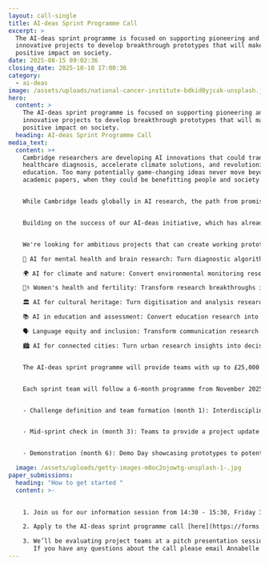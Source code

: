 ```yaml
---
layout: call-single
title: AI-deas Sprint Programme Call
excerpt: >
  The AI-deas sprint programme is focused on supporting pioneering and
  innovative projects to develop breakthrough prototypes that will make a
  positive impact on society.
date: 2025-08-15 09:02:36
closing_date: 2025-10-10 17:00:36
category:
  - ai-deas
image: /assets/uploads/national-cancer-institute-bdkid0yjcak-unsplash.jpg
hero:
  content: >
    The AI-deas sprint programme is focused on supporting pioneering and
    innovative projects to develop breakthrough prototypes that will make a
    positive impact on society.
  heading: AI-deas Sprint Programme Call
media_text:
  content: >+
    Cambridge researchers are developing AI innovations that could transform
    healthcare diagnosis, accelerate climate solutions, and revolutionise
    education. Too many potentially game-changing ideas never move beyond
    academic papers, when they could be benefitting people and society.


    While Cambridge leads globally in AI research, the path from promising laboratory results to working prototypes that can attract partnerships and funding remains frustratingly difficult for most researchers. The AI-deas Sprint Programme is designed to narrow this gap between research and real-world application. In six months, we'll help develop your most promising research into a working prototype that demonstrates real-world value, supported by technical advice and a path to implementation partners.


    Building on the success of our AI-deas initiative, which has already connected 19 departments across all 6 schools in the University, ai@cam is launching a 6-month accelerator programme to transform promising research ideas into a minimum viable product. The AI-deas sprint programme is focused on supporting pioneering and innovative projects to develop breakthrough prototypes that will make a positive impact on society.


    We're looking for ambitious projects that can create working prototypes in these high-impact domains:

    🧠 AI for mental health and brain research: Turn diagnostic algorithms into tools clinicians can actually use, or transform research insights into interventions that reach patients.

    🌍 AI for climate and nature: Convert environmental monitoring research into decision-support systems that help organisations take climate action now.

    👩‍⚕️ Women's health and fertility: Transform research breakthroughs into accessible diagnostic tools or treatment platforms that address the gender health gap.

    🏛️ AI for cultural heritage: Turn digitisation and analysis research into public-facing tools that make cultural collections more accessible and engaging.

    📚 AI in education and assessment: Convert education research into practical tools that can be tested in real educational settings.

    🗣️ Language equity and inclusion: Transform communication research into assistive technologies that support people with language barriers.

    🏙️ AI for connected cities: Turn urban research insights into decision-support tools that local authorities can pilot and implement.


    The AI-deas sprint programme will provide teams with up to £25,000 of funding to rapidly transform their innovative project ideas into a prototype in 6 months. Teams will be given access to technical support from machine learning engineers, in addition to follow-on opportunities to engage and develop external partnerships and validate their prototypes with end-user communities. 


    Each sprint team will follow a 6-month programme from November 2025 to April 2026:


    - Challenge definition and team formation (month 1): Interdisciplinary teams form around concrete deliverables and begin rapid development 


    - Mid-sprint check in (month 3): Teams to provide a project update in a networking event with potential partners.


    - Demonstration (month 6): Demo Day showcasing prototypes to potential funders and implementation partners.

  image: /assets/uploads/getty-images-m0oc2ojowtg-unsplash-1-.jpg
paper_submissions:
  heading: "How to get started "
  content: >-
    

    1. Join us for our information session from 14:30 - 15:30, Friday 3 October to find out more about the programme sprint. Make sure to register for the info session [here](https://docs.google.com/forms/d/e/1FAIpQLSetdbGZTWsCKFPKcTSN4xu9DXunnah3ckwk20Tw9SM-tztLWA/viewform?usp=dialog).

    2. Apply to the AI-deas sprint programme call [here](https://forms.gle/Zbc2NVKXxY4T66DA8). The deadline for applications is 17.00, Friday 10 October.

    3. We’ll be evaluating project teams at a pitch presentation session on Wednesday 29 October. Please register to confirm you can join the pitch presentation session in the [programme call application form](https://forms.gle/Zbc2NVKXxY4T66DA8).**\
       If you have any questions about the call please email Annabelle Scott [as599@cam.ac.uk](mailto:as599@cam.ac.uk)**
---
```

